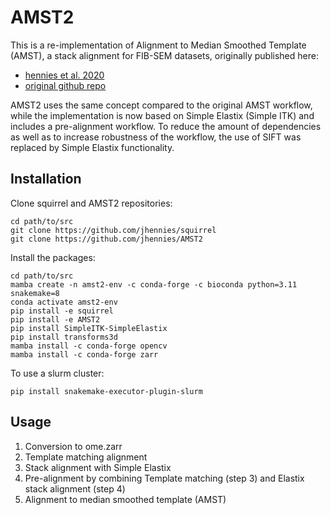 # AMST2

This is a re-implementation of Alignment to Median Smoothed Template (AMST), a stack alignment for FIB-SEM datasets, 
originally published here: 

 - [hennies et al. 2020](https://www.nature.com/articles/s41598-020-58736-7)
 - [original github repo](https://github.com/jhennies/amst)

AMST2 uses the same concept compared to the original AMST workflow, while the implementation is now based on Simple 
Elastix (Simple ITK) and includes a pre-alignment workflow.
To reduce the amount of dependencies as well as to increase robustness of the workflow, the use of SIFT was replaced
by Simple Elastix functionality.

## Installation

Clone squirrel and AMST2 repositories:
```
cd path/to/src
git clone https://github.com/jhennies/squirrel
git clone https://github.com/jhennies/AMST2
```

Install the packages:
```
cd path/to/src
mamba create -n amst2-env -c conda-forge -c bioconda python=3.11 snakemake=8
conda activate amst2-env
pip install -e squirrel
pip install -e AMST2
pip install SimpleITK-SimpleElastix
pip install transforms3d
mamba install -c conda-forge opencv
mamba install -c conda-forge zarr
```

To use a slurm cluster:
```
pip install snakemake-executor-plugin-slurm
```

## Usage

 1. Conversion to ome.zarr
 2. Template matching alignment
 3. Stack alignment with Simple Elastix
 4. Pre-alignment by combining Template matching (step 3) and Elastix stack alignment (step 4)
 5. Alignment to median smoothed template (AMST)
